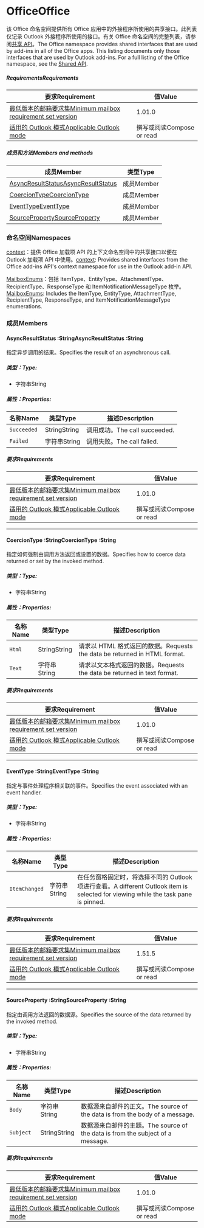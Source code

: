 # <a name="office"></a><span data-ttu-id="2e938-101">Office</span><span class="sxs-lookup"><span data-stu-id="2e938-101">Office</span></span>

<span data-ttu-id="2e938-p101">该 Office 命名空间提供所有 Office 应用中的外接程序所使用的共享接口。此列表仅记录 Outlook 外接程序所使用的接口。有关 Office 命名空间的完整列表，请参阅[共享 API](/javascript/api/office)。</span><span class="sxs-lookup"><span data-stu-id="2e938-p101">The Office namespace provides shared interfaces that are used by add-ins in all of the Office apps. This listing documents only those interfaces that are used by Outlook add-ins. For a full listing of the Office namespace, see the [Shared API](/javascript/api/office).</span></span>

##### <a name="requirements"></a><span data-ttu-id="2e938-104">Requirements</span><span class="sxs-lookup"><span data-stu-id="2e938-104">Requirements</span></span>

|<span data-ttu-id="2e938-105">要求</span><span class="sxs-lookup"><span data-stu-id="2e938-105">Requirement</span></span>| <span data-ttu-id="2e938-106">值</span><span class="sxs-lookup"><span data-stu-id="2e938-106">Value</span></span>|
|---|---|
|[<span data-ttu-id="2e938-107">最低版本的邮箱要求集</span><span class="sxs-lookup"><span data-stu-id="2e938-107">Minimum mailbox requirement set version</span></span>](/office/dev/add-ins/reference/requirement-sets/outlook-api-requirement-sets)| <span data-ttu-id="2e938-108">1.0</span><span class="sxs-lookup"><span data-stu-id="2e938-108">1.0</span></span>|
|[<span data-ttu-id="2e938-109">适用的 Outlook 模式</span><span class="sxs-lookup"><span data-stu-id="2e938-109">Applicable Outlook mode</span></span>](https://docs.microsoft.com/outlook/add-ins/#extension-points)| <span data-ttu-id="2e938-110">撰写或阅读</span><span class="sxs-lookup"><span data-stu-id="2e938-110">Compose or read</span></span>|

##### <a name="members-and-methods"></a><span data-ttu-id="2e938-111">成员和方法</span><span class="sxs-lookup"><span data-stu-id="2e938-111">Members and methods</span></span>

| <span data-ttu-id="2e938-112">成员</span><span class="sxs-lookup"><span data-stu-id="2e938-112">Member</span></span> | <span data-ttu-id="2e938-113">类型</span><span class="sxs-lookup"><span data-stu-id="2e938-113">Type</span></span> |
|--------|------|
| [<span data-ttu-id="2e938-114">AsyncResultStatus</span><span class="sxs-lookup"><span data-stu-id="2e938-114">AsyncResultStatus</span></span>](#asyncresultstatus-string) | <span data-ttu-id="2e938-115">成员</span><span class="sxs-lookup"><span data-stu-id="2e938-115">Member</span></span> |
| [<span data-ttu-id="2e938-116">CoercionType</span><span class="sxs-lookup"><span data-stu-id="2e938-116">CoercionType</span></span>](#coerciontype-string) | <span data-ttu-id="2e938-117">成员</span><span class="sxs-lookup"><span data-stu-id="2e938-117">Member</span></span> |
| [<span data-ttu-id="2e938-118">EventType</span><span class="sxs-lookup"><span data-stu-id="2e938-118">EventType</span></span>](#eventtype-string) | <span data-ttu-id="2e938-119">成员</span><span class="sxs-lookup"><span data-stu-id="2e938-119">Member</span></span> |
| [<span data-ttu-id="2e938-120">SourceProperty</span><span class="sxs-lookup"><span data-stu-id="2e938-120">SourceProperty</span></span>](#sourceproperty-string) | <span data-ttu-id="2e938-121">成员</span><span class="sxs-lookup"><span data-stu-id="2e938-121">Member</span></span> |

### <a name="namespaces"></a><span data-ttu-id="2e938-122">命名空间</span><span class="sxs-lookup"><span data-stu-id="2e938-122">Namespaces</span></span>

<span data-ttu-id="2e938-123">[context](office.context.md)：提供 Office 加载项 API 的上下文命名空间中的共享接口以便在 Outlook 加载项 API 中使用。</span><span class="sxs-lookup"><span data-stu-id="2e938-123">[context](office.context.md): Provides shared interfaces from the Office add-ins API's context namespace for use in the Outlook add-in API.</span></span>

<span data-ttu-id="2e938-124">[MailboxEnums](/javascript/api/outlook/office.mailboxenums.attachmenttype)：包括 ItemType、EntityType、AttachmentType、RecipientType、ResponseType 和 ItemNotificationMessageType 枚举。</span><span class="sxs-lookup"><span data-stu-id="2e938-124">[MailboxEnums](/javascript/api/outlook/office.mailboxenums.attachmenttype): Includes the ItemType, EntityType, AttachmentType, RecipientType, ResponseType, and ItemNotificationMessageType enumerations.</span></span>

### <a name="members"></a><span data-ttu-id="2e938-125">成员</span><span class="sxs-lookup"><span data-stu-id="2e938-125">Members</span></span>

####  <a name="asyncresultstatus-string"></a><span data-ttu-id="2e938-126">AsyncResultStatus :String</span><span class="sxs-lookup"><span data-stu-id="2e938-126">AsyncResultStatus :String</span></span>

<span data-ttu-id="2e938-127">指定异步调用的结果。</span><span class="sxs-lookup"><span data-stu-id="2e938-127">Specifies the result of an asynchronous call.</span></span>

##### <a name="type"></a><span data-ttu-id="2e938-128">类型：</span><span class="sxs-lookup"><span data-stu-id="2e938-128">Type:</span></span>

*   <span data-ttu-id="2e938-129">字符串</span><span class="sxs-lookup"><span data-stu-id="2e938-129">String</span></span>

##### <a name="properties"></a><span data-ttu-id="2e938-130">属性：</span><span class="sxs-lookup"><span data-stu-id="2e938-130">Properties:</span></span>

|<span data-ttu-id="2e938-131">名称</span><span class="sxs-lookup"><span data-stu-id="2e938-131">Name</span></span>| <span data-ttu-id="2e938-132">类型</span><span class="sxs-lookup"><span data-stu-id="2e938-132">Type</span></span>| <span data-ttu-id="2e938-133">描述</span><span class="sxs-lookup"><span data-stu-id="2e938-133">Description</span></span>|
|---|---|---|
|`Succeeded`| <span data-ttu-id="2e938-134">String</span><span class="sxs-lookup"><span data-stu-id="2e938-134">String</span></span>|<span data-ttu-id="2e938-135">调用成功。</span><span class="sxs-lookup"><span data-stu-id="2e938-135">The call succeeded.</span></span>|
|`Failed`| <span data-ttu-id="2e938-136">字符串</span><span class="sxs-lookup"><span data-stu-id="2e938-136">String</span></span>|<span data-ttu-id="2e938-137">调用失败。</span><span class="sxs-lookup"><span data-stu-id="2e938-137">The call failed.</span></span>|

##### <a name="requirements"></a><span data-ttu-id="2e938-138">要求</span><span class="sxs-lookup"><span data-stu-id="2e938-138">Requirements</span></span>

|<span data-ttu-id="2e938-139">要求</span><span class="sxs-lookup"><span data-stu-id="2e938-139">Requirement</span></span>| <span data-ttu-id="2e938-140">值</span><span class="sxs-lookup"><span data-stu-id="2e938-140">Value</span></span>|
|---|---|
|[<span data-ttu-id="2e938-141">最低版本的邮箱要求集</span><span class="sxs-lookup"><span data-stu-id="2e938-141">Minimum mailbox requirement set version</span></span>](/office/dev/add-ins/reference/requirement-sets/outlook-api-requirement-sets)| <span data-ttu-id="2e938-142">1.0</span><span class="sxs-lookup"><span data-stu-id="2e938-142">1.0</span></span>|
|[<span data-ttu-id="2e938-143">适用的 Outlook 模式</span><span class="sxs-lookup"><span data-stu-id="2e938-143">Applicable Outlook mode</span></span>](https://docs.microsoft.com/outlook/add-ins/#extension-points)| <span data-ttu-id="2e938-144">撰写或阅读</span><span class="sxs-lookup"><span data-stu-id="2e938-144">Compose or read</span></span>|

---

####  <a name="coerciontype-string"></a><span data-ttu-id="2e938-145">CoercionType :String</span><span class="sxs-lookup"><span data-stu-id="2e938-145">CoercionType :String</span></span>

<span data-ttu-id="2e938-146">指定如何强制由调用方法返回或设置的数据。</span><span class="sxs-lookup"><span data-stu-id="2e938-146">Specifies how to coerce data returned or set by the invoked method.</span></span>

##### <a name="type"></a><span data-ttu-id="2e938-147">类型：</span><span class="sxs-lookup"><span data-stu-id="2e938-147">Type:</span></span>

*   <span data-ttu-id="2e938-148">字符串</span><span class="sxs-lookup"><span data-stu-id="2e938-148">String</span></span>

##### <a name="properties"></a><span data-ttu-id="2e938-149">属性：</span><span class="sxs-lookup"><span data-stu-id="2e938-149">Properties:</span></span>

|<span data-ttu-id="2e938-150">名称</span><span class="sxs-lookup"><span data-stu-id="2e938-150">Name</span></span>| <span data-ttu-id="2e938-151">类型</span><span class="sxs-lookup"><span data-stu-id="2e938-151">Type</span></span>| <span data-ttu-id="2e938-152">描述</span><span class="sxs-lookup"><span data-stu-id="2e938-152">Description</span></span>|
|---|---|---|
|`Html`| <span data-ttu-id="2e938-153">String</span><span class="sxs-lookup"><span data-stu-id="2e938-153">String</span></span>|<span data-ttu-id="2e938-154">请求以 HTML 格式返回的数据。</span><span class="sxs-lookup"><span data-stu-id="2e938-154">Requests the data be returned in HTML format.</span></span>|
|`Text`| <span data-ttu-id="2e938-155">字符串</span><span class="sxs-lookup"><span data-stu-id="2e938-155">String</span></span>|<span data-ttu-id="2e938-156">请求以文本格式返回的数据。</span><span class="sxs-lookup"><span data-stu-id="2e938-156">Requests the data be returned in text format.</span></span>|

##### <a name="requirements"></a><span data-ttu-id="2e938-157">要求</span><span class="sxs-lookup"><span data-stu-id="2e938-157">Requirements</span></span>

|<span data-ttu-id="2e938-158">要求</span><span class="sxs-lookup"><span data-stu-id="2e938-158">Requirement</span></span>| <span data-ttu-id="2e938-159">值</span><span class="sxs-lookup"><span data-stu-id="2e938-159">Value</span></span>|
|---|---|
|[<span data-ttu-id="2e938-160">最低版本的邮箱要求集</span><span class="sxs-lookup"><span data-stu-id="2e938-160">Minimum mailbox requirement set version</span></span>](/office/dev/add-ins/reference/requirement-sets/outlook-api-requirement-sets)| <span data-ttu-id="2e938-161">1.0</span><span class="sxs-lookup"><span data-stu-id="2e938-161">1.0</span></span>|
|[<span data-ttu-id="2e938-162">适用的 Outlook 模式</span><span class="sxs-lookup"><span data-stu-id="2e938-162">Applicable Outlook mode</span></span>](https://docs.microsoft.com/outlook/add-ins/#extension-points)| <span data-ttu-id="2e938-163">撰写或阅读</span><span class="sxs-lookup"><span data-stu-id="2e938-163">Compose or read</span></span>|

---

####  <a name="eventtype-string"></a><span data-ttu-id="2e938-164">EventType :String</span><span class="sxs-lookup"><span data-stu-id="2e938-164">EventType :String</span></span>

<span data-ttu-id="2e938-165">指定与事件处理程序相关联的事件。</span><span class="sxs-lookup"><span data-stu-id="2e938-165">Specifies the event associated with an event handler.</span></span>

##### <a name="type"></a><span data-ttu-id="2e938-166">类型：</span><span class="sxs-lookup"><span data-stu-id="2e938-166">Type:</span></span>

*   <span data-ttu-id="2e938-167">字符串</span><span class="sxs-lookup"><span data-stu-id="2e938-167">String</span></span>

##### <a name="properties"></a><span data-ttu-id="2e938-168">属性：</span><span class="sxs-lookup"><span data-stu-id="2e938-168">Properties:</span></span>

| <span data-ttu-id="2e938-169">名称</span><span class="sxs-lookup"><span data-stu-id="2e938-169">Name</span></span> | <span data-ttu-id="2e938-170">类型</span><span class="sxs-lookup"><span data-stu-id="2e938-170">Type</span></span> | <span data-ttu-id="2e938-171">描述</span><span class="sxs-lookup"><span data-stu-id="2e938-171">Description</span></span> |
|---|---|---|
|`ItemChanged`| <span data-ttu-id="2e938-172">字符串</span><span class="sxs-lookup"><span data-stu-id="2e938-172">String</span></span> | <span data-ttu-id="2e938-173">在任务窗格固定时，将选择不同的 Outlook 项进行查看。</span><span class="sxs-lookup"><span data-stu-id="2e938-173">A different Outlook item is selected for viewing while the task pane is pinned.</span></span> |

##### <a name="requirements"></a><span data-ttu-id="2e938-174">要求</span><span class="sxs-lookup"><span data-stu-id="2e938-174">Requirements</span></span>

|<span data-ttu-id="2e938-175">要求</span><span class="sxs-lookup"><span data-stu-id="2e938-175">Requirement</span></span>| <span data-ttu-id="2e938-176">值</span><span class="sxs-lookup"><span data-stu-id="2e938-176">Value</span></span>|
|---|---|
|[<span data-ttu-id="2e938-177">最低版本的邮箱要求集</span><span class="sxs-lookup"><span data-stu-id="2e938-177">Minimum mailbox requirement set version</span></span>](/office/dev/add-ins/reference/requirement-sets/outlook-api-requirement-sets)| <span data-ttu-id="2e938-178">1.5</span><span class="sxs-lookup"><span data-stu-id="2e938-178">1.5</span></span> |
|[<span data-ttu-id="2e938-179">适用的 Outlook 模式</span><span class="sxs-lookup"><span data-stu-id="2e938-179">Applicable Outlook mode</span></span>](https://docs.microsoft.com/outlook/add-ins/#extension-points)| <span data-ttu-id="2e938-180">撰写或阅读</span><span class="sxs-lookup"><span data-stu-id="2e938-180">Compose or read</span></span> |

---

####  <a name="sourceproperty-string"></a><span data-ttu-id="2e938-181">SourceProperty :String</span><span class="sxs-lookup"><span data-stu-id="2e938-181">SourceProperty :String</span></span>

<span data-ttu-id="2e938-182">指定由调用方法返回的数据源。</span><span class="sxs-lookup"><span data-stu-id="2e938-182">Specifies the source of the data returned by the invoked method.</span></span>

##### <a name="type"></a><span data-ttu-id="2e938-183">类型：</span><span class="sxs-lookup"><span data-stu-id="2e938-183">Type:</span></span>

*   <span data-ttu-id="2e938-184">字符串</span><span class="sxs-lookup"><span data-stu-id="2e938-184">String</span></span>

##### <a name="properties"></a><span data-ttu-id="2e938-185">属性：</span><span class="sxs-lookup"><span data-stu-id="2e938-185">Properties:</span></span>

|<span data-ttu-id="2e938-186">名称</span><span class="sxs-lookup"><span data-stu-id="2e938-186">Name</span></span>| <span data-ttu-id="2e938-187">类型</span><span class="sxs-lookup"><span data-stu-id="2e938-187">Type</span></span>| <span data-ttu-id="2e938-188">描述</span><span class="sxs-lookup"><span data-stu-id="2e938-188">Description</span></span>|
|---|---|---|
|`Body`| <span data-ttu-id="2e938-189">字符串</span><span class="sxs-lookup"><span data-stu-id="2e938-189">String</span></span>|<span data-ttu-id="2e938-190">数据源来自邮件的正文。</span><span class="sxs-lookup"><span data-stu-id="2e938-190">The source of the data is from the body of a message.</span></span>|
|`Subject`| <span data-ttu-id="2e938-191">String</span><span class="sxs-lookup"><span data-stu-id="2e938-191">String</span></span>|<span data-ttu-id="2e938-192">数据源来自邮件的主题。</span><span class="sxs-lookup"><span data-stu-id="2e938-192">The source of the data is from the subject of a message.</span></span>|

##### <a name="requirements"></a><span data-ttu-id="2e938-193">要求</span><span class="sxs-lookup"><span data-stu-id="2e938-193">Requirements</span></span>

|<span data-ttu-id="2e938-194">要求</span><span class="sxs-lookup"><span data-stu-id="2e938-194">Requirement</span></span>| <span data-ttu-id="2e938-195">值</span><span class="sxs-lookup"><span data-stu-id="2e938-195">Value</span></span>|
|---|---|
|[<span data-ttu-id="2e938-196">最低版本的邮箱要求集</span><span class="sxs-lookup"><span data-stu-id="2e938-196">Minimum mailbox requirement set version</span></span>](/office/dev/add-ins/reference/requirement-sets/outlook-api-requirement-sets)| <span data-ttu-id="2e938-197">1.0</span><span class="sxs-lookup"><span data-stu-id="2e938-197">1.0</span></span>|
|[<span data-ttu-id="2e938-198">适用的 Outlook 模式</span><span class="sxs-lookup"><span data-stu-id="2e938-198">Applicable Outlook mode</span></span>](https://docs.microsoft.com/outlook/add-ins/#extension-points)| <span data-ttu-id="2e938-199">撰写或阅读</span><span class="sxs-lookup"><span data-stu-id="2e938-199">Compose or read</span></span>|
